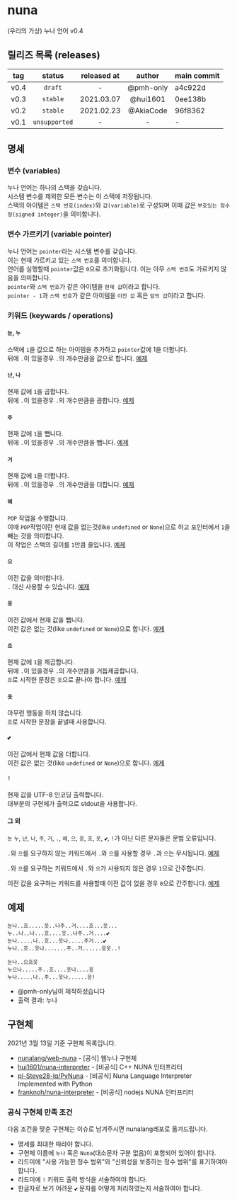 # nuna
(우리의 가상) 누나 언어 v0.4

## 릴리즈 목록 (releases)
| tag | status | released at | author | main commit |
|:---:|:------:|:-----------:|:------:|:------------|
| v0.4 | `draft` | - | @pmh-only | a4c922d |
| v0.3 | `stable` | 2021.03.07 | @hui1601 | 0ee138b |
| v0.2 | `stable` | 2021.02.23 | @AkiaCode | 96f8362 |
| v0.1 | `unsupported` | - | - | - |

## 명세
### 변수 (variables)
누나 언어는 하나의 스택을 갖습니다.\
시스템 변수를 제외한 모든 변수는 이 스택에 저장됩니다.\
스택의 아이템은 `스택 번호(index)`와 `값(variable)`로 구성되며
이때 값은 `부호있는 정수형(signed integer)`을 의미합니다.

### 변수 가르키기 (variable pointer)
누나 언어는 `pointer`라는 시스템 변수를 갖습니다.\
이는 현재 가르키고 있는 `스택 번호`를 의미합니다.\
언어를 실행할때 `pointer`값은 `0`으로 초기화됩니다.
이는 아무 `스택 번호`도 가르키지 않음을 의미합니다.\
`pointer`와 `스택 번호`가 같은 아이템을 `현재 값`이라고 합니다.\
`pointer - 1`과 `스택 번호`가 같은 아이템을 `이전 값` 혹은 `앞의 값`이라고 합니다.

### 키워드 (keywards / operations)
#### `눈`, `누`
스택에 `1`을 값으로 하는 아이템을 추가하고
`pointer`값에 1을 더합니다.\
뒤에 `.`이 있을경우 `.`의 개수만큼을 값으로 합니다. [예제](examples.md#눈-누-예제)

#### `난`, `나`
현재 값에 `1`을 곱합니다.\
뒤에 `.`이 있을경우 `.`의 개수만큼을 곱합니다. [예제](examples.md#난-나-예제)

#### `주`
현재 값에 `1`을 뺍니다.\
뒤에 `.`이 있을경우 `.`의 개수만큼을 뺍니다. [예제](examples.md#주-예제)

#### `거`
현재 값에 `1`을 더합니다.\
뒤에 `.`이 있을경우 `.`의 개수만큼을 더합니다. [예제](examples.md#거-예제)

#### `헤`
`POP` 작업을 수행합니다.\
이때 `POP`작업이란 현재 값을 없는것(like `undefined` or `None`)으로 하고
포인터에서 `1`을 빼는 것을 의미합니다.\
이 작업은 스택의 길이를 `1`만큼 줄입니다. [예제](examples.md#헤-예제)

#### `으`
이전 값을 의미합니다.\
`.` 대신 사용할 수 있습니다. [예제](examples.md#으-예제)

#### `응`
이전 값에서 현재 값을 뺍니다.\
이전 값은 없는 것(like `undefined` or `None`)으로 합니다. [예제](examples.md#응-예제)

#### `흐`
현재 값에 `1`을 제곱합니다.\
뒤에 `.`이 있을경우 `.`의 개수만큼을 거듭제곱합니다.\
`흐`로 시작한 문장은 `읏`으로 끝나야 합니다. [예제](examples.md#흐-읏-예제)

#### `읏`
아무런 행동을 하지 않습니다.\
`흐`로 시작한 문장을 끝낼때 사용합니다.

#### `💕`
이전 값에서 현재 값을 더합니다.\
이전 값은 없는 것(like `undefined` or `None`)으로 합니다. [예제](examples.md#-예제)

#### `!`
현재 값을 UTF-8 인코딩 출력합니다.\
대부분의 구현체가 출력으로 stdout을 사용합니다.

#### 그 외
`눈` `누`, `난`, `나`, `주`, `거`, `.`, `헤`, `으`, `응`, `흐`, `읏`, `💕`, `!`가 아닌 다른 문자들은 문법 오류입니다.

`.`와 `으`를 요구하지 않는 키워드에서 `.`와 `으`를 사용할 경우 `.`과 `으`는 무시됩니다. [예제](examples.md#외1-예제)

`.`와 `으`를 요구하는 키워드에서 `.`와 `으`가 사용되지 않은 경우 `1`으로 간주합니다.

이전 값을 요구하는 키워드를 사용할때 이전 값이 없을 경우 `0`으로 간주합니다.  [예제](examples.md#외2-예제)

## 예제
```
눈나..흐.....읏..나주..거....흐...읏...
누..나..나...흐....읏..나주..거....💕
눈나.....나..흐...읏나.....주거...💕
누나..흐..읏나.......주..거......응읏..!

눈나..으흐읏
누으나.....주..흐....읏나....응
누나.....나..주...읏나......응!
```
* @pmh-only님이 제작하셨습니다
* 출력 결과: 누나

## 구현체
2021년 3월 13일 기준 구현체 목록입니다.
* [nunalang/web-nuna](https://github.com/nunalang/web-nuna) - [공식] 웹누나 구현체
* [hui1601/nuna-interpreter](https://github.com/hui1601/nuna-interpreter) - [비공식] C++ NUNA 인터프리터
* [pl-Steve28-lq/PyNuna](https://github.com/pl-Steve28-lq/PyNuna) - [비공식] Nuna Language Interpreter Implemented with Python
* [franknoh/nuna-interpreter](https://github.com/franknoh/nuna-interpreter) - [비공식] nodejs NUNA 인터프리터

### 공식 구현체 만족 조건
다음 조건을 맞춘 구현체는 이슈로 남겨주시면 nunalang레포로 옮겨드립니다.
* 명세를 최대한 따라야 합니다.
* 구현체 이름에 `누나` 혹은 `Nuna`(대소문자 구분 없음)이 포함되어 있어야 합니다.
* 리드미에 "사용 가능한 정수 범위"와 "신뢰성을 보증하는 정수 범위"를 표기하여야 합니다.
* 리드미에 `!` 키워드 출력 방식을 서술하여야 합니다.
* 한글자로 보기 어려운 `💕` 문자를 어떻게 처리하였는지 서술하여야 합니다.
